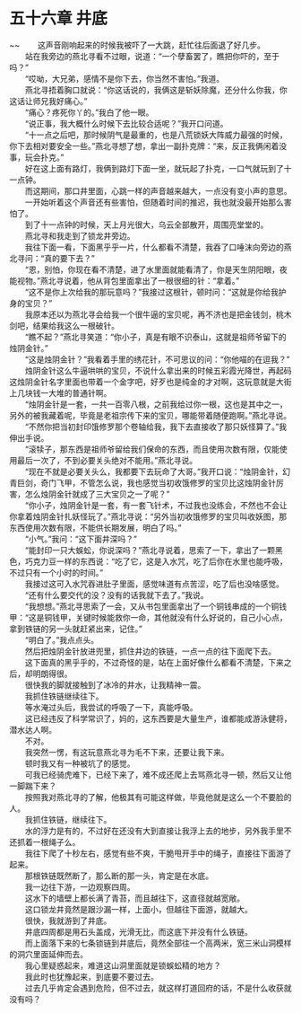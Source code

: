 # 五十六章 井底

~~
            　　这声音刚响起来的时候我被吓了一大跳，赶忙往后面退了好几步。<br>　　站在我旁边的燕北寻看不过眼，说道：“一个孽畜罢了，瞧把你吓的，至于吗？”<br>　　“哎呦，大兄弟，感情不是你下去，你当然不害怕。”我道。<br>　　燕北寻捂着胸口就说：“你这话说的，我俩这是斩妖除魔，还分什么你我，你这话让师兄我好痛心。”<br>　　“痛心？疼死你丫的。”我白了他一眼。<br>　　“说正事，我大概什么时候下去比较合适呢？”我开口问道。<br>　　“十一点之后吧，那时候阴气是最重的，也是八荒锁妖大阵威力最强的时候，你下去相对要安全一些。”燕北寻想了想，拿出一副扑克牌：“来，反正我俩闲着没事，玩会扑克。”<br>　　好在这上面有路灯，我俩到路灯下面一坐，就玩起了扑克，一口气就玩到了十一点钟。<br>　　而这期间，那口井里面，心跳一样的声音越来越大，一点没有变小声的意思。<br>　　一开始听着这个声音还有些害怕，但随着时间的推迟，我也就没最开始那么害怕了。<br>　　到了十一点钟的时候，天上月光很大，乌云全部散开，周围亮堂堂的。<br>　　燕北寻和我走到了锁龙井旁边。<br>　　我往下面一看，下面黑乎乎一片，什么都看不清楚，我吞了口唾沫向旁边的燕北寻问：“真的要下去？”<br>　　“恩，别怕，你现在看不清楚，进了水里面就能看清了，你是天生阴阳眼，夜能视物。”燕北寻说着，他从背包里面拿出了一根很细的针：“拿着。”<br>　　“这不是你上次给我的那玩意吗？”我接过这根针，顿时问：“这就是你给我护身的宝贝？”<br>　　我原本还以为燕北寻会给我一个很牛逼的宝贝呢，再不济也是把金钱剑，桃木剑吧，结果给我这么一根破针。<br>　　“瞧不起？”燕北寻笑道：“你小子，真是有眼不识泰山，这就是祖师爷留下的烛阴金针。”<br>　　“这是烛阴金针？”我看着手里的绣花针，不可思议的问：“你他喵的在逗我？”<br>　　烛阴金针这么牛逼哄哄的宝贝，不说什么拿出来的时候五彩霞光降世，再起码这烛阴金针名字里面也带着一个金字吧，好歹也是纯金的才对啊，这玩意就是大街上几块钱一大堆的普通针啊。<br>　　“烛阴金针是一套，一共一百零八根，之前我给过你一根，这也是其中之一，另外的被我藏着呢，毕竟是老祖宗传下来的宝贝，哪能带着随便跑啊。”燕北寻说。<br>　　“不然你把当初封印饿修罗那个卷轴给我，我下去直接收了那只妖怪算了。”我伸出手说。<br>　　“滚犊子，那东西是祖师爷留给我们保命的东西，而且使用次数有限，仅能使用最后一次了，不到必要关头绝对不能用。”燕北寻说。<br>　　“现在不就是必要关头么，我都要下去玩命了大哥。”我开口说：“烛阴金针，幻青巨剑，奇门飞甲，不管怎么说，我也感觉当初收饿修罗的宝贝比这烛阴金针厉害，怎么烛阴金针就成了三大宝贝之一了呢？”<br>　　“你小子，烛阴金针是一套，有一套飞针术，不过我也没练会，不然也不会让你拿着烛阴金针扎妖怪玩了。”燕北寻说：“另外当初收饿修罗的宝贝叫收妖图，那东西使用次数有限，不能供长期发展，明白了吗。”<br>　　“小气。”我问：“这下面井深吗？”<br>　　“能封印一只大蜈蚣，你说深吗？”燕北寻说着，思索了一下，拿出了一颗黑色，巧克力豆一样的东西说：“吃了它，这是入水咒，吃了后你在水里也能呼吸，不过只有一个小时的时间。”<br>　　我接过这可入水咒吞进肚子里面，感觉味道有点苦涩，吃了后也没啥感觉。<br>　　“还有什么要交代的没？没有的话我就下去了。”我说。<br>　　“我想想。”燕北寻思索了一会，又从书包里面拿出了一个铜钱串成的一个铜钱甲：“这是铜钱甲，关键时候能救你一命，其他就没有什么好说的，自己小心点，拿到铁链的另一头就赶紧出来，记住。”<br>　　“明白了。”我点点头。<br>　　然后把烛阴金针放进兜里，抓住井边的铁链，一点一点的往下面爬下去。<br>　　这下面真的黑乎乎的，不过奇怪的是，站在上面好像什么都看不清楚，下来之后，却明朗得很。<br>　　很快我的脚就接触到了冰冷的井水，让我精神一震。<br>　　我抓住铁链继续往下。<br>　　等水淹过头后，我尝试的呼吸了一下，真能呼吸。<br>　　这已经违反了科学常识了，妈的，这东西要是大量生产，谁都能成游泳健将，潜水达人啊。<br>　　不对。<br>　　我突然一愣，有这玩意燕北寻为毛不下来，还要让我下来。<br>　　顿时我又有一种被坑了的感觉。<br>　　可我已经骑虎难下，已经下来了，难不成还爬上去骂燕北寻一顿，然后又让他一脚踹下来？<br>　　按照我对燕北寻的了解，他极其有可能这样做，毕竟他就是这么一个不要脸的人。<br>　　我抓住铁链，继续往下。<br>　　水的浮力是有的，不过好在还没有大到直接让我浮上去的地步，另外我手里不还抓着一根绳子么。<br>　　我往下爬了十秒左右，感觉有些不爽，干脆甩开手中的绳子，直接往下面游了起来。<br>　　那根铁链既然断了，那么断的那一头，肯定是在水底。<br>　　我一边往下游，一边观察四周。<br>　　这水下的墙壁上都长满了青苔，而且越往下，这直径就越宽敞。<br>　　这口锁龙井竟然是跟沙漏一样，上面小，但越往下面游，就越大。<br>　　很快，我就游到了井底。<br>　　井底四周都是用石头盖成，光滑无比，而这底下并没有什么铁链。<br>　　而上面落下来的七条锁链到井底后，竟然全部往一个高两米，宽三米山洞模样的洞穴里面延伸而去。<br>　　我心里疑惑起来，难道这山洞里面就是锁蜈蚣精的地方？<br>　　我此时也犹豫起来，到底要不要过去。<br>　　过去几乎肯定会遇到危险，但不过去，就这样打道回府的话，不是什么收获就没有吗？<br>　　
	